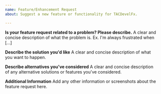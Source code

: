 ```yaml
---
name: Feature/Enhancement Request
about: Suggest a new feature or functionality for TACDevelFx.

---
```


**Is your feature request related to a problem? Please describe.**
A clear and concise description of what the problem is. Ex. I'm always frustrated when [...]

**Describe the solution you'd like**
A clear and concise description of what you want to happen.

**Describe alternatives you've considered**
A clear and concise description of any alternative solutions or features you've considered.

**Additional Information**
Add any other information or screenshots about the feature request here.
